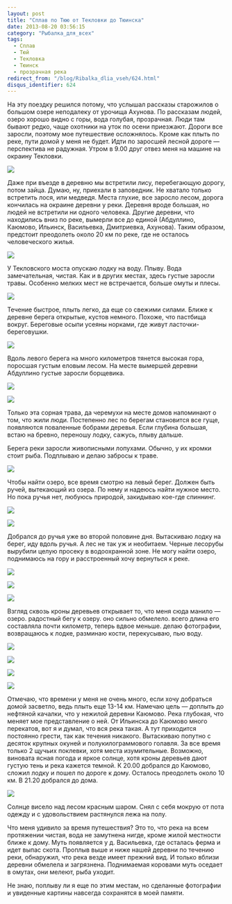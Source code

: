 ```yaml
---
layout: post
title: "Сплав по Тюю от Текловки до Тюинска"
date: 2013-08-20 03:56:15
category: "Рыбалка_для_всех"
tags:
  - Сплав
  - Тюй
  - Текловка
  - Тюинск
  - прозрачная река
redirect_from: "/blog/Ribalka_dlia_vseh/624.html"
disqus_identifier: 624
---
```

На эту поездку решился потому, что услышал рассказы старожилов о большом
озере неподалеку от урочища Ахунова. По рассказам людей, озеро хорошо
видно с горы, вода голубая, прозрачная. Люди там бывают редко, чаще
охотники на уток по осени приезжают. Дороги все заросли, поэтому мое
путешествие осложнялось. Кроме как плыть по реке, пути домой у меня не
будет. Идти по заросшей лесной дороге — перспектива не радужная. Утром в
9.00 друг отвез меня на машине на окраину Текловки.

![](http://fishingguru.ru/uploads/images/00/00/01/2013/08/19/2778b4.jpg)

Даже при въезде в деревню мы встретили лису, перебегающую дорогу, потом
зайца. Думаю, ну, приехали в заповедник. Не хватало только встретить
лося, или медведя. Места глухие, все заросло лесом, дорога кончилась на
окраине деревни у реки. Деревня вроде большая, но людей не встретили ни
одного человека. Другие деревни, что находились вниз по реке, вымерли
все до единой (Абдуллино, Каюмово, Ильинск, Васильевка, Дмитриевка,
Ахунова). Таким образом, предстоит преодолеть около 20 км по реке, где
не осталось человеческого жилья.

![](http://fishingguru.ru/uploads/images/00/00/01/2013/08/19/b7195e.jpg)

У Текловского моста опускаю лодку на воду. Плыву. Вода замечательная,
чистая. Как и в других местах, здесь густые заросли травы. Особенно
мелких мест не встречается, больше омуты и плесы.

![](http://fishingguru.ru/uploads/images/00/00/01/2013/08/19/a45943.jpg)

Течение быстрое, плыть легко, да еще со свежими силами. Ближе к деревне
берега открытые, кустов немного. Похоже, что пастбища вокруг. Береговые
осыпи усеяны норками, где живут ласточки-береговушки.

![](http://fishingguru.ru/uploads/images/00/00/01/2013/08/19/84415d.jpg)

Вдоль левого берега на много километров тянется высокая гора, поросшая
густым еловым лесом. На месте вымершей деревни Абдуллино густые заросли
борщевика.

![](http://fishingguru.ru/uploads/images/00/00/01/2013/08/19/a2dcd2.jpg)

![](http://fishingguru.ru/uploads/images/00/00/01/2013/08/19/a60d48.jpg)

Только эта сорная трава, да черемухи на месте домов напоминают о том,
что жили люди. Постепенно лес по берегам становится все гуще, появляются
поваленные бобрами деревья. Если глубина большая, встаю на бревно,
переношу лодку, сажусь, плыву дальше.

Берега реки заросли живописными лопухами. Обычно, у их кромки стоит
рыба. Подплываю и делаю забросы к траве.

![](http://fishingguru.ru/uploads/images/00/00/01/2013/08/19/dbc3b5.jpg)

Чтобы найти озеро, все время смотрю на левый берег. Должен быть ручей,
вытекающий из озера. По нему и надеюсь найти нужное место. Но пока ручья
нет, любуюсь природой, закидываю кое-где спиннинг.

![](http://fishingguru.ru/uploads/images/00/00/01/2013/08/19/81b909.jpg)

![](http://fishingguru.ru/uploads/images/00/00/01/2013/08/19/28e1fe.jpg)

Добрался до ручья уже во второй половине дня. Вытаскиваю лодку на берег,
иду вдоль ручья. А лес не так уж и необитаем. Черные лесорубы вырубили
целую просеку в водоохранной зоне. Не могу найти озеро, поднимаюсь на
гору и расстроенный хочу вернуться к реке.

![](http://fishingguru.ru/uploads/images/00/00/01/2013/08/19/13d39d.jpg)

![](http://fishingguru.ru/uploads/images/00/00/01/2013/08/19/5e0526.jpg)

![](http://fishingguru.ru/uploads/images/00/00/01/2013/08/19/db0210.jpg)

Взгляд сквозь кроны деревьев открывает то, что меня сюда манило — озеро.
радостный бегу к озеру. оно сильно обмелело. всего длина его составляла
почти километр, теперь вдвое меньше. делаю фотографии, возвращаюсь к
лодке, разминаю кости, перекусываю, пью воду.

![](http://fishingguru.ru/uploads/images/00/00/01/2013/08/19/7ccf39.jpg)

![](http://fishingguru.ru/uploads/images/00/00/01/2013/08/19/221e13.jpg)

![](http://fishingguru.ru/uploads/images/00/00/01/2013/08/19/641a78.jpg)

![](http://fishingguru.ru/uploads/images/00/00/01/2013/08/19/b66fbf.jpg)

Отмечаю, что времени у меня не очень много, если хочу добраться домой
засветло, ведь плыть еще 13-14 км. Намечаю цель — доплыть до нефтяной
качалки, что у нежилой деревни Каюмово. Река глубокая, что меняет мое
представление о ней. От Ильинска до Каюмово много перекатов, вот я и
думал, что вся река такая. А тут приходится постоянно грести, так как
течения никакого. Вытаскиваю попутно с десяток крупных окуней и
полукилограммового голавля. За все время только 2 щучьих поклевки, хотя
места изумительные. Возможно, виновата ясная погода и яркое солнце, хотя
кроны деревьев дают густую тень и река кажется темной. К 20.00 добрался
до Каюмово, сложил лодку и пошел по дороге к дому. Осталось преодолеть
около 10 км. В 21.20 добрался до дома.

![](http://fishingguru.ru/uploads/images/00/00/01/2013/08/19/827035.jpg)

Солнце висело над лесом красным шаром. Снял с себя мокрую от пота одежду
и с удовольствием растянулся лежа на полу.

Что меня удивило за время путешествия? Это то, что река на всем
протяжении чистая, вода не замутнена нигде, кроме жилой местности ближе
к дому. Муть появляется у д. Васильевка, где осталась ферма и идет выпас
скота. Проплыв выше и ниже нашей деревни по течению реки, обнаружил, что
река везде имеет прежний вид. И только вблизи деревни обмелела и
загрязнена. Поднимаемая коровами муть оседает в омутах, они мелеют, рыба
уходит.

Не знаю, поплыву ли я еще по этим местам, но сделанные фотографии и
увиденные картины навсегда сохранятся в моей памяти.

